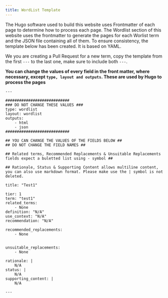 ```yaml
---
title: WordList Template
---
```


The Hugo software used to build this website uses Frontmatter of each page to determine how to process each page. The Wordlist section of this website uses the frontmatter to generate the pages for each Worlist term and the JSON file containing all of them. To ensure consistency, the template below has been created. It is based on YAML.

We you are creating a Pull Request for a new term, copy the template from the first `---` to the last one, make sure to include both `---`.

**You can change the values of every field in the front matter, where necessary, except `type, layout and outputs`. These are used by Hugo to process the pages**


```
---

############################
### DO NOT CHANGE THESE VALUES ###
type: wordlist
layout: wordlist
outputs:
    - html
    - json
############################

## YOU CAN CHANGE THE VALUES OF THE FIELDS BELOW ##
## DO NOT CHANGE THE FIELD NAMES ##

## Related terms, Recommended Replacements & Unsuitable Replacements fields expect a buletted list using - symbol ##

## Rationale, Status & Supporting Content allows multiline content, you can also use markdown format. Please make use the | symbol is not deleted.

title: "Test1"

tier: 1
term: "test1"
related_terms:
    - None
definition: "N/A"
use_context: "N/A"
recommendation: "N/A"

recommended_replacements:
    - None


unsuitable_replacements:
    - None

rationale: |
    N/A
status: | 
    N/A
supporting_content: | 
    N/A

---
```